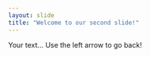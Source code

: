 ```yaml
---
layout: slide
title: "Welcome to our second slide!"
---
```

Your text... 
Use the left arrow to go back!
